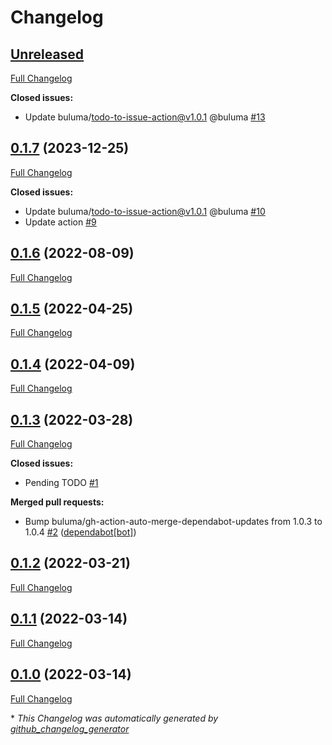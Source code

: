 # Changelog

## [Unreleased](https://github.com/buluma/ansible-role-tftpd/tree/HEAD)

[Full Changelog](https://github.com/buluma/ansible-role-tftpd/compare/0.1.7...HEAD)

**Closed issues:**

- Update buluma/todo-to-issue-action@v1.0.1 @buluma [\#13](https://github.com/buluma/ansible-role-tftpd/issues/13)

## [0.1.7](https://github.com/buluma/ansible-role-tftpd/tree/0.1.7) (2023-12-25)

[Full Changelog](https://github.com/buluma/ansible-role-tftpd/compare/0.1.6...0.1.7)

**Closed issues:**

- Update buluma/todo-to-issue-action@v1.0.1 @buluma [\#10](https://github.com/buluma/ansible-role-tftpd/issues/10)
- Update action [\#9](https://github.com/buluma/ansible-role-tftpd/issues/9)

## [0.1.6](https://github.com/buluma/ansible-role-tftpd/tree/0.1.6) (2022-08-09)

[Full Changelog](https://github.com/buluma/ansible-role-tftpd/compare/0.1.5...0.1.6)

## [0.1.5](https://github.com/buluma/ansible-role-tftpd/tree/0.1.5) (2022-04-25)

[Full Changelog](https://github.com/buluma/ansible-role-tftpd/compare/0.1.4...0.1.5)

## [0.1.4](https://github.com/buluma/ansible-role-tftpd/tree/0.1.4) (2022-04-09)

[Full Changelog](https://github.com/buluma/ansible-role-tftpd/compare/0.1.3...0.1.4)

## [0.1.3](https://github.com/buluma/ansible-role-tftpd/tree/0.1.3) (2022-03-28)

[Full Changelog](https://github.com/buluma/ansible-role-tftpd/compare/0.1.2...0.1.3)

**Closed issues:**

- Pending TODO [\#1](https://github.com/buluma/ansible-role-tftpd/issues/1)

**Merged pull requests:**

- Bump buluma/gh-action-auto-merge-dependabot-updates from 1.0.3 to 1.0.4 [\#2](https://github.com/buluma/ansible-role-tftpd/pull/2) ([dependabot[bot]](https://github.com/apps/dependabot))

## [0.1.2](https://github.com/buluma/ansible-role-tftpd/tree/0.1.2) (2022-03-21)

[Full Changelog](https://github.com/buluma/ansible-role-tftpd/compare/0.1.1...0.1.2)

## [0.1.1](https://github.com/buluma/ansible-role-tftpd/tree/0.1.1) (2022-03-14)

[Full Changelog](https://github.com/buluma/ansible-role-tftpd/compare/0.1.0...0.1.1)

## [0.1.0](https://github.com/buluma/ansible-role-tftpd/tree/0.1.0) (2022-03-14)

[Full Changelog](https://github.com/buluma/ansible-role-tftpd/compare/f98d6dbccadb3d51d8ced11c1a458c4a1057f8db...0.1.0)



\* *This Changelog was automatically generated by [github_changelog_generator](https://github.com/github-changelog-generator/github-changelog-generator)*
